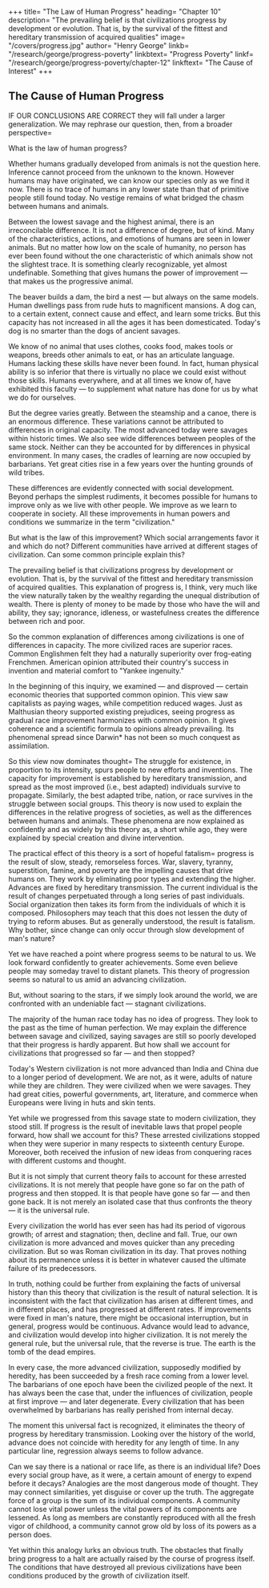 +++
title=  "The Law of Human Progress"
heading=  "Chapter 10"
description=  "The prevailing belief is that civilizations progress by development or evolution. That is, by the survival of the fittest and hereditary transmission of acquired qualities"
image=  "/covers/progress.jpg"
author=  "Henry George"
linkb=  "/research/george/progress-poverty"
linkbtext=  "Progress Poverty"
linkf=  "/research/george/progress-poverty/chapter-12"
linkftext=  "The Cause of Interest"
+++ 


## The Cause of Human Progress

IF OUR CONCLUSIONS ARE CORRECT they will fall under a larger generalization. We may rephrase our question, then, from a broader perspective= 

What is the law of human progress?

Whether humans gradually developed from animals is not the question here. Inference cannot proceed from the unknown to the known. However humans may have originated, we can know our species only as we find it now. There is no trace of humans in any lower state than that of primitive people still found today. No vestige remains of what bridged the chasm between humans and animals.

Between the lowest savage and the highest animal, there is an irreconcilable difference. It is not a difference of degree, but of kind. Many of the characteristics, actions, and emotions of humans are seen in lower animals. But no matter how low on the scale of humanity, no person has ever been found without the one characteristic of which animals show not the slightest trace. It is something clearly recognizable, yet almost undefinable. Something that gives humans the power of improvement — that makes us the progressive animal.

The beaver builds a dam, the bird a nest — but always on the same models. Human dwellings pass from rude huts to magnificent mansions. A dog can, to a certain extent, connect cause and effect, and learn some tricks. But this capacity has not increased in all the ages it has been domesticated. Today's dog is no smarter than the dogs of ancient savages.

We know of no animal that uses clothes, cooks food, makes tools or weapons, breeds other animals to eat, or has an articulate language. Humans lacking these skills have never been found. In fact, human physical ability is so inferior that there is virtually no place we could exist without those skills. Humans everywhere, and at all times we know of, have exhibited this faculty — to supplement what nature has done for us by what we do for ourselves.

But the degree varies greatly. Between the steamship and a canoe, there is an enormous difference. These variations cannot be attributed to differences in original capacity. The most advanced today were savages within historic times. We also see wide differences between peoples of the same stock. Neither can they be accounted for by differences in physical environment. In many cases, the cradles of learning are now occupied by barbarians. Yet great cities rise in a few years over the hunting grounds of wild tribes.

These differences are evidently connected with social development. Beyond perhaps the simplest rudiments, it becomes possible for humans to improve only as we live with other people. We improve as we learn to cooperate in society. All these improvements in human powers and conditions we summarize in the term "civilization."

But what is the law of this improvement? Which social arrangements favor it and which do not? Different communities have arrived at different stages of civilization. Can some common principle explain this?

The prevailing belief is that civilizations progress by development or evolution. That is, by the survival of the fittest and hereditary transmission of acquired qualities. This explanation of progress is, I think, very much like the view naturally taken by the wealthy regarding the unequal distribution of wealth. There is plenty of money to be made by those who have the will and ability, they say; ignorance, idleness, or wastefulness creates the difference between rich and poor.

So the common explanation of differences among civilizations is one of differences in capacity. The more civilized races are superior races. Common Englishmen felt they had a naturally superiority over frog-eating Frenchmen. American opinion attributed their country's success in invention and material comfort to "Yankee ingenuity."

In the beginning of this inquiry, we examined — and disproved — certain economic theories that supported common opinion. This view saw capitalists as paying wages, while competition reduced wages. Just as Malthusian theory supported existing prejudices, seeing progress as gradual race improvement harmonizes with common opinion. It gives coherence and a scientific formula to opinions already prevailing. Its phenomenal spread since Darwin* has not been so much conquest as assimilation.

So this view now dominates thought=  The struggle for existence, in proportion to its intensity, spurs people to new efforts and inventions. The capacity for improvement is established by hereditary transmission, and spread as the most improved (i.e., best adapted) individuals survive to propagate. Similarly, the best adapted tribe, nation, or race survives in the struggle between social groups. This theory is now used to explain the differences in the relative progress of societies, as well as the differences between humans and animals. These phenomena are now explained as confidently and as widely by this theory as, a short while ago, they were explained by special creation and divine intervention.

The practical effect of this theory is a sort of hopeful fatalism=  progress is the result of slow, steady, remorseless forces. War, slavery, tyranny, superstition, famine, and poverty are the impelling causes that drive humans on. They work by eliminating poor types and extending the higher. Advances are fixed by hereditary transmission. The current individual is the result of changes perpetuated through a long series of past individuals. Social organization then takes its form from the individuals of which it is composed. Philosophers may teach that this does not lessen the duty of trying to reform abuses. But as generally understood, the result is fatalism. Why bother, since change can only occur through slow development of man's nature?

Yet we have reached a point where progress seems to be natural to us. We look forward confidently to greater achievements. Some even believe people may someday travel to distant planets. This theory of progression seems so natural to us amid an advancing civilization.

But, without soaring to the stars, if we simply look around the world, we are confronted with an undeniable fact — stagnant civilizations.

The majority of the human race today has no idea of progress. They look to the past as the time of human perfection. We may explain the difference between savage and civilized, saying savages are still so poorly developed that their progress is hardly apparent. But how shall we account for civilizations that progressed so far — and then stopped?

Today's Western civilization is not more advanced than India and China due to a longer period of development. We are not, as it were, adults of nature while they are children. They were civilized when we were savages. They had great cities, powerful governments, art, literature, and commerce when Europeans were living in huts and skin tents.

Yet while we progressed from this savage state to modern civilization, they stood still. If progress is the result of inevitable laws that propel people forward, how shall we account for this? These arrested civilizations stopped when they were superior in many respects to sixteenth century Europe. Moreover, both received the infusion of new ideas from conquering races with different customs and thought.

But it is not simply that current theory fails to account for these arrested civilizations. It is not merely that people have gone so far on the path of progress and then stopped. It is that people have gone so far — and then gone back. It is not merely an isolated case that thus confronts the theory — it is the universal rule.

Every civilization the world has ever seen has had its period of vigorous growth; of arrest and stagnation; then, decline and fall. True, our own civilization is more advanced and moves quicker than any preceding civilization. But so was Roman civilization in its day. That proves nothing about its permanence unless it is better in whatever caused the ultimate failure of its predecessors.

In truth, nothing could be further from explaining the facts of universal history than this theory that civilization is the result of natural selection. It is inconsistent with the fact that civilization has arisen at different times, and in different places, and has progressed at different rates. If improvements were fixed in man's nature, there might be occasional interruption, but in general, progress would be continuous. Advance would lead to advance, and civilization would develop into higher civilization. It is not merely the general rule, but the universal rule, that the reverse is true. The earth is the tomb of the dead empires.

In every case, the more advanced civilization, supposedly modified by heredity, has been succeeded by a fresh race coming from a lower level. The barbarians of one epoch have been the civilized people of the next. It has always been the case that, under the influences of civilization, people at first improve — and later degenerate. Every civilization that has been overwhelmed by barbarians has really perished from internal decay.

The moment this universal fact is recognized, it eliminates the theory of progress by hereditary transmission. Looking over the history of the world, advance does not coincide with heredity for any length of time. In any particular line, regression always seems to follow advance.

Can we say there is a national or race life, as there is an individual life? Does every social group have, as it were, a certain amount of energy to expend before it decays? Analogies are the most dangerous mode of thought. They may connect similarities, yet disguise or cover up the truth. The aggregate force of a group is the sum of its individual components. A community cannot lose vital power unless the vital powers of its components are lessened. As long as members are constantly reproduced with all the fresh vigor of childhood, a community cannot grow old by loss of its powers as a person does.

Yet within this analogy lurks an obvious truth. The obstacles that finally bring progress to a halt are actually raised by the course of progress itself. The conditions that have destroyed all previous civilizations have been conditions produced by the growth of civilization itself.
